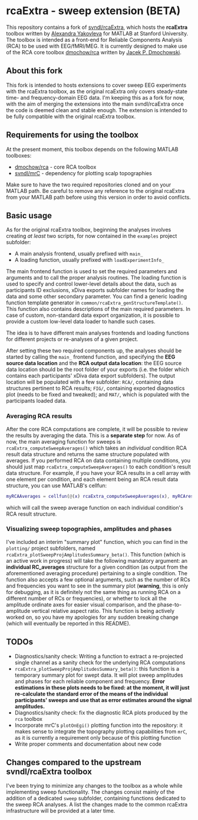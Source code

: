 # rcaExtra - sweep extension (BETA)
This repository contains a fork of [svndl/rcaExtra](https://github.com/svndl/rcaExtra), which hosts the **rcaExtra** toolbox written by [Alexandra Yakovleva](https://github.com/leksea) for MATLAB at Stanford University. The toolbox is intended as a front-end for Reliable Components Analysis (RCA) to be used with EEG/fMRI/MEG. It is currently designed to make use of the RCA core toolbox [dmochow/rca](https://github.com/dmochow/rca) written by [Jacek P. Dmochowski](https://github.com/dmochow).

## About this fork
This fork is intended to hosts extensions to cover sweep EEG experiments with the rcaExtra toolbox, as the original rcaExtra only covers steady-state time- and frequency-domain EEG data. I'm keeping this as a fork for now, with the aim of merging the extensions into the main svndl/rcaExtra once the code is deemed clean and stable enough. The extension is intended to be fully compatible with the original rcaExtra toolbox.

## Requirements for using the toolbox
At the present moment, this toolbox depends on the following MATLAB toolboxes:
* [dmochow/rca](https://github.com/dmochow/rca) - core RCA toolbox
* [svndl/mrC](https://github.com/svndl/mrC) - dependency for plotting scalp topographies

Make sure to have the two required repositories cloned and on your MATLAB path. Be careful to remove any reference to the original rcaExtra from your MATLAB path before using this version in order to avoid conflicts.

## Basic usage
As for the original rcaExtra toolbox, beginning the analyses involves creating *at least* two scripts, for now contained in the `examples` project subfolder:
* A main analysis frontend, usually prefixed with `main_`
* A loading function, usually prefixed with `loadExperimentInfo_`

The main frontend function is used to set the required parameters and arguments and to call the proper analysis routines. The loading function is used to specify and control lower-level details about the data, such as participants ID exclusions, xDiva exports subfolder names for loading the data and some other secondary parameter. You can find a generic loading function template generator in `common/rcaExtra_genStructureTemplate()`. This function also contains descriptions of the main required parameters. In case of custom, non-standard data export organization, it is possible to provide a custom low-level data loader to handle such cases.

The idea is to have different main analyses frontends and loading functions for different projects or re-analyses of a given project. 

After setting these two required components up, the analyses should be started by calling the `main_` frontend function, and specifying the **EEG source data location** and the **RCA output data location**: the EEG source data location should be the root folder of your exports (i.e. the folder which contains each participants' xDiva data export subfolders). The output location will be populated with a few subfolder: `RCA/`, containing data structures pertinent to RCA results; `FIG/`, containing exported diagnostics plot (needs to be fixed and tweaked); and `MAT/`, which is populated with the participants loaded data.

### Averaging RCA results
After the core RCA computations are complete, it will be possible to review the results by averaging the data. This is a **separate step** for now.
As of now, the main averaging function for sweeps is `rcaExtra_computeSweepAverages()` which takes an *individual* condition RCA result data structure and returns the same structure populated with averages. If you performed RCA on data containing multiple conditions, you should just map `rcaExtra_computeSweepAverages()` to each condition's result data structure. For example, if you have your RCA results in a cell array with one element per condition, and each element being an RCA result data structure, you can use MATLAB's cellfun:
```matlab
myRCAAverages = cellfun(@(x) rcaExtra_computeSweepAverages(x), myRCAresults);
```
which will call the sweep average function on each individual condition's RCA result structure.

### Visualizing sweep topographies, amplitudes and phases
I've included an interim "summary plot" function, which you can find in the `plotting/` project subfolders, named `rcaExtra_plotSweepProjAmplitudesSummary_beta()`. This function (which is an active work in progress) will take the following mandatory argument: an **individual RC_averages** structure for a given condition (as output from the aforementioned averaging procedure) pertaining to a single condition. The function also accepts a few optional arguments, such as the number of RCs and frequencies you want to see in the summary plot (**warning**, this is only for debugging, as it is definitely not the same thing as running RCA on a different number of RCs or frequencies), or whether to lock all the amplitude ordinate axes for easier visual comparison, and the phase-to-amplitude vertical relative aspect ratio. 
This function is being actively worked on, so you have my apologies for any sudden breaking change (which will eventually be reported in this README).

## TODOs
* Diagnostics/sanity check: Writing a function to extract a re-projected single channel as a sanity check for the underlying RCA computations
* `rcaExtra_plotSweepProjAmplitudesSummary_beta()`: this function is a temporary summary plot for swept data. It will plot sweep amplitudes and phases for each reliable component and frequency. **Error estimations in these plots needs to be fixed: at the moment, it will just re-calculate the standard error of the means of the individual participants' sweeps and use that as error estimates around the signal amplitudes.**
* Diagnostics/sanity check: fix the diagnostic RCA plots produced by the `rca` toolbox
* Incorporate mrC's `plotOnEgi()` plotting function into the repository: it makes sense to integrate the topography plotting capabilities from `mrC`, as it is currently a requirement only because of this plotting function
* Write proper comments and documentation about new code

## Changes compared to the upstream svndl/rcaExtra toolbox
I've been trying to minimize any changes to the toolbox as a whole while implementing sweep functionality. The changes consist mainly of the addition of a dedicated `sweep` subfolder, containing functions dedicated to the sweep RCA analyses. 
A list the changes made to the common rcaExtra infrastructure will be provided at a later time.
